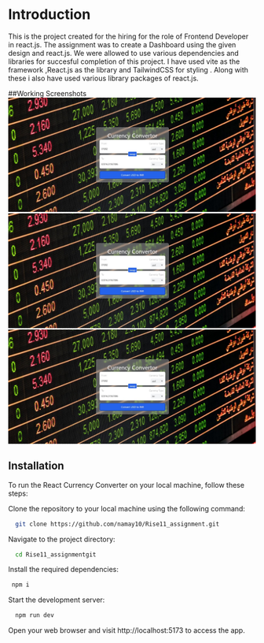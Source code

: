 # Introduction
This is the project created for the hiring for the role of Frontend Developer in react.js. The assignment was to create a Dashboard using the given design and react.js. We were allowed to use various dependencies and libraries for succesful completion of this project. I have used vite as the framework ,React.js as the library and TailwindCSS for styling . Along with these i also have used various library packages of react.js. 

##Working Screenshots
![App Screenshot](https://github.com/namay10/Currency-Convertor/blob/02a835a21e7e8e5e655f490f5fc05708e1dd70cd/src/assets/WhatsApp%20Image%202023-11-30%20at%2014.59.22_86eac5ab.jpg)
![App Screenshot](https://github.com/namay10/Currency-Convertor/blob/02a835a21e7e8e5e655f490f5fc05708e1dd70cd/src/assets/WhatsApp%20Image%202023-11-30%20at%2014.59.22_86eac5ab.jpg)
![App Screenshot](https://github.com/namay10/Currency-Convertor/blob/02a835a21e7e8e5e655f490f5fc05708e1dd70cd/src/assets/WhatsApp%20Image%202023-11-30%20at%2014.59.22_86eac5ab.jpg)
## Installation

To run the React Currency Converter on your local machine, follow these steps:

Clone the repository to your local machine using the following command:

```bash
  git clone https://github.com/namay10/Rise11_assignment.git
```
    
 Navigate to the project directory:

```bash
  cd Rise11_assignmentgit
```
 Install the required dependencies:
```bash
 npm i
```
 Start the development server:
```bash
  npm run dev
```
Open your web browser and visit http://localhost:5173 to access the app.
